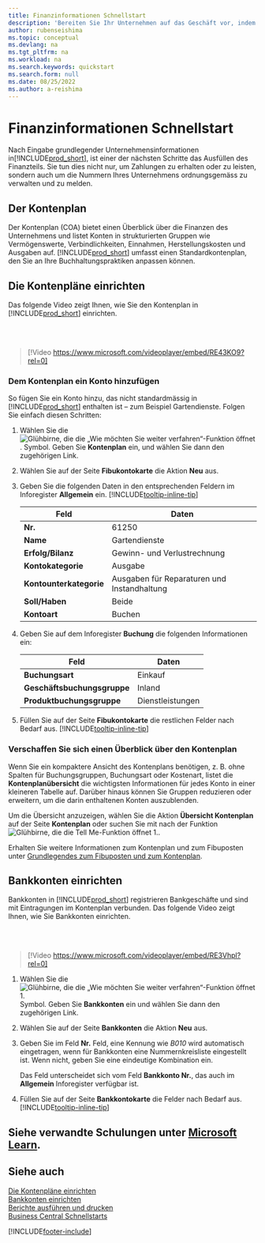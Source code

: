 ```yaml
---
title: Finanzinformationen Schnellstart
description: 'Bereiten Sie Ihr Unternehmen auf das Geschäft vor, indem Sie die Finanzinformationen in Business Central einrichten.'
author: rubenseishima
ms.topic: conceptual
ms.devlang: na
ms.tgt_pltfrm: na
ms.workload: na
ms.search.keywords: quickstart
ms.search.form: null
ms.date: 08/25/2022
ms.author: a-reishima
---
```


# <a name="financial-information-quick-start"></a><a name="financial-information-quick-start"></a>Finanzinformationen Schnellstart

Nach Eingabe grundlegender Unternehmensinformationen in[!INCLUDE[prod_short](includes/prod_short.md)], ist einer der nächsten Schritte das Ausfüllen des Finanzteils. Sie tun dies nicht nur, um Zahlungen zu erhalten oder zu leisten, sondern auch um die Nummern Ihres Unternehmens ordnungsgemäss zu verwalten und zu melden.

## <a name="the-chart-of-accounts"></a><a name="the-chart-of-accounts"></a>Der Kontenplan

Der Kontenplan (COA) bietet einen Überblick über die Finanzen des Unternehmens und listet Konten in strukturierten Gruppen wie Vermögenswerte, Verbindlichkeiten, Einnahmen, Herstellungskosten und Ausgaben auf. [!INCLUDE[prod_short](includes/prod_short.md)] umfasst einen Standardkontenplan, den Sie an Ihre Buchhaltungspraktiken anpassen können.

## <a name="set-up-the-chart-of-accounts"></a><a name="set-up-the-chart-of-accounts"></a>Die Kontenpläne einrichten

Das folgende Video zeigt Ihnen, wie Sie den Kontenplan in [!INCLUDE[prod_short](includes/prod_short.md)] einrichten.

<br /><br />

> [!Video https://www.microsoft.com/videoplayer/embed/RE43KO9?rel=0]

### <a name="add-an-account-to-the-chart-of-accounts"></a><a name="add-an-account-to-the-chart-of-accounts"></a>Dem Kontenplan ein Konto hinzufügen

So fügen Sie ein Konto hinzu, das nicht standardmässig in [!INCLUDE[prod_short](includes/prod_short.md)] enthalten ist – zum Beispiel Gartendienste. Folgen Sie einfach diesen Schritten:

1. Wählen Sie die ![Glühbirne, die die „Wie möchten Sie weiter verfahren“-Funktion öffnet](media/ui-search/search_small.png "Wie möchten Sie weiter verfahren?"). Symbol. Geben Sie **Kontenplan** ein, und wählen Sie dann den zugehörigen Link.
2. Wählen Sie auf der Seite **Fibukontokarte** die Aktion **Neu** aus.
3. Geben Sie die folgenden Daten in den entsprechenden Feldern im Inforegister **Allgemein** ein. [!INCLUDE[tooltip-inline-tip](includes/tooltip-inline-tip_md.md)]

   | Feld | Daten |
   | --- | --- |
   | **Nr.** | 61250 |
   | **Name** | Gartendienste |
   | **Erfolg/Bilanz** | Gewinn- und Verlustrechnung |
   | **Kontokategorie** | Ausgabe |
   | **Kontounterkategorie** | Ausgaben für Reparaturen und Instandhaltung |
   | **Soll/Haben** | Beide |
   | **Kontoart** | Buchen |

4. Geben Sie auf dem Inforegister **Buchung** die folgenden Informationen ein:

   | Feld | Daten |
   | --- | --- |
   | **Buchungsart** | Einkauf |
   | **Geschäftsbuchungsgruppe** | Inland |
   | **Produktbuchungsgruppe** | Dienstleistungen |

5. Füllen Sie auf der Seite **Fibukontokarte** die restlichen Felder nach Bedarf aus. [!INCLUDE[tooltip-inline-tip](includes/tooltip-inline-tip_md.md)]

### <a name="get-an-overview-of-the-chart-of-accounts"></a><a name="get-an-overview-of-the-chart-of-accounts"></a>Verschaffen Sie sich einen Überblick über den Kontenplan

Wenn Sie ein kompaktere Ansicht des Kontenplans benötigen, z. B. ohne Spalten für Buchungsgruppen, Buchungsart oder Kostenart, listet die **Kontenplanübersicht** die wichtigsten Informationen für jedes Konto in einer kleineren Tabelle auf. Darüber hinaus können Sie Gruppen reduzieren oder erweitern, um die darin enthaltenen Konten auszublenden.

Um die Übersicht anzuzeigen, wählen Sie die Aktion **Übersicht Kontenplan** auf der Seite **Kontenplan** oder suchen Sie mit nach der Funktion ![Glühbirne, die die Tell Me-Funktion öffnet 1.](media/ui-search/search_small.png "Wie möchten Sie weiter verfahren?").

Erhalten Sie weitere Informationen zum Kontenplan und zum Fibuposten unter [Grundlegendes zum Fibuposten und zum Kontenplan](finance-general-ledger.md).

## <a name="set-up-bank-accounts"></a><a name="set-up-bank-accounts"></a>Bankkonten einrichten

Bankkonten in [!INCLUDE[prod_short](includes/prod_short.md)] registrieren Bankgeschäfte und sind mit Eintragungen im Kontenplan verbunden. Das folgende Video zeigt Ihnen, wie Sie Bankkonten einrichten.

<br /><br />

> [!Video https://www.microsoft.com/videoplayer/embed/RE3Vhpl?rel=0]

1. Wählen Sie die ![Glühbirne, die die „Wie möchten Sie weiter verfahren“-Funktion öffnet 1.](media/ui-search/search_small.png "Wie möchten Sie weiter verfahren?") Symbol. Geben Sie **Bankkonten** ein und wählen Sie dann den zugehörigen Link.
2. Wählen Sie auf der Seite **Bankkonten** die Aktion **Neu** aus.
3. Geben Sie im Feld **Nr.** Feld, eine Kennung wie *B010* wird automatisch eingetragen, wenn für Bankkonten eine Nummernkreisliste eingestellt ist. Wenn nicht, geben Sie eine eindeutige Kombination ein.

   Das Feld unterscheidet sich vom Feld **Bankkonto Nr.**, das auch im **Allgemein** Inforegister verfügbar ist.
4. Füllen Sie auf der Seite **Bankkontokarte** die Felder nach Bedarf aus. [!INCLUDE[tooltip-inline-tip](includes/tooltip-inline-tip_md.md)]

## <a name="see-related-training-at-microsoft-learn"></a><a name="see-related-training-at-microsoft-learn"></a>Siehe verwandte Schulungen unter [Microsoft Learn](/learn/paths/set-up-financial-management-dynamics-365-business-central/).

## <a name="see-also"></a><a name="see-also"></a>Siehe auch

[Die Kontenpläne einrichten](finance-setup-chart-accounts.md)  
[Bankkonten einrichten](bank-how-setup-bank-accounts.md)  
[Berichte ausführen und drucken](ui-work-report.md)  
[Business Central Schnellstarts](quick-start-business-central.md)  

[!INCLUDE[footer-include](includes/footer-banner.md)]

